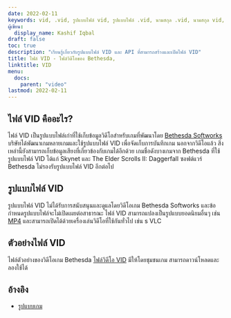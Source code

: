 ```yaml
---
date: 2022-02-11
keywords: vid, .vid, รูปแบบไฟล์ vid, รูปแบบไฟล์ .vid, นามสกุล .vid, นามสกุล vid, รูปแบบวิดีโอ vid, ไฟล์ vid dvd,
ผู้เขียน:
  display_name: Kashif Iqbal
draft: false
toc: true
description: "เรียนรู้เกี่ยวกับรูปแบบไฟล์ VID และ API ที่สามารถสร้างและเปิดไฟล์ VID"
title: ไฟล์ VID - ไฟล์วิดีโอของ Bethesda,
linktitle: VID
menu:
  docs:
    parent: "video"
lastmod: 2022-02-11
---
```


## ไฟล์ VID คืออะไร? ##

ไฟล์ VID เป็นรูปแบบไฟล์เก่าที่ใช้เก็บข้อมูลวิดีโอสำหรับเกมที่พัฒนาโดย [Bethesda Softworks](https://bethesda.net/en/dashboard) บริษัทได้พัฒนาเกมหลายเกมและใช้รูปแบบไฟล์ VID เพื่อจัดเก็บการบันทึกเกม นอกจากวิดีโอแล้ว สิ่งเหล่านี้ยังสามารถเก็บข้อมูลเสียงที่เกี่ยวข้องกับเกมได้อีกด้วย เกมชื่อดังบางเกมจาก Bethesda ที่ใช้รูปแบบไฟล์ VID ได้แก่ Skynet และ The Elder Scrolls II: Daggerfall ซอฟต์แวร์ Bethesda ไม่รองรับรูปแบบไฟล์ VID อีกต่อไป

## รูปแบบไฟล์ VID

รูปแบบไฟล์ VID ไม่ได้รับการสนับสนุนและดูแลโดยวิดีโอเกม Bethesda Softworks และข้อกำหนดรูปแบบไฟล์จะไม่เปิดเผยต่อสาธารณะ ไฟล์ VID สามารถแปลงเป็นรูปแบบยอดนิยมอื่นๆ เช่น [MP4](/th/video/mp4/) และสามารถเปิดได้ด้วยเครื่องเล่นวิดีโอที่ใช้กันทั่วไป เช่น s VLC

## ตัวอย่างไฟล์ VID

ไฟล์ตัวอย่างของวิดีโอเกม Bethesda [ไฟล์วิดีโอ VID](http://samples.mplayerhq.hu/game-formats/bethsoft-vid/) มีให้โดยชุมชนเกม สามารถดาวน์โหลดและลองใช้ได้

## อ้างอิง ##

- [รูปแบบเกม](http://samples.mplayerhq.hu/game-formats/bethsoft-vid/)

